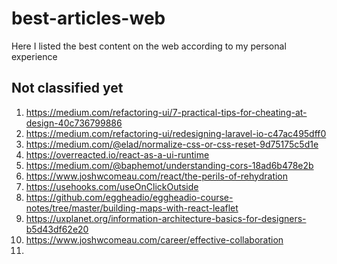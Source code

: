 # best-articles-web
Here I listed the best content on the web according to my personal experience

## Not classified yet
 1. https://medium.com/refactoring-ui/7-practical-tips-for-cheating-at-design-40c736799886
 2. https://medium.com/refactoring-ui/redesigning-laravel-io-c47ac495dff0
 3. https://medium.com/@elad/normalize-css-or-css-reset-9d75175c5d1e
 4. https://overreacted.io/react-as-a-ui-runtime
 5. https://medium.com/@baphemot/understanding-cors-18ad6b478e2b
 6. https://www.joshwcomeau.com/react/the-perils-of-rehydration
 7. https://usehooks.com/useOnClickOutside
 8. https://github.com/eggheadio/eggheadio-course-notes/tree/master/building-maps-with-react-leaflet
 9. https://uxplanet.org/information-architecture-basics-for-designers-b5d43df62e20
 10. https://www.joshwcomeau.com/career/effective-collaboration
 11. 
